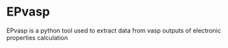 # EPvasp
EPvasp is a python tool used to extract data from vasp outputs of electronic properties calculation 
